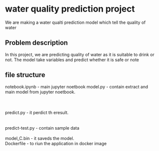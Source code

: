# water quality prediction project

We are making a water qualti prediction model which tell the quality of water

## Problem description

In this project, we are predicting quality of water as it is suitable to drink or not. The model take variables and predict whether it is safe or note


## file structure

notebook.ipynb - main jupyter noetbook
model.py - contain extract and main model from jupyter noetbook.  <br /> <br /> <br /> <br />
predict.py - it perdict th eresult. <br /> <br /> <br />
predict-test.py - contain sample data <br /> <br />
model_C.bin - it saveds the model. <br />
Dockerfile - to riun the application in docker image
